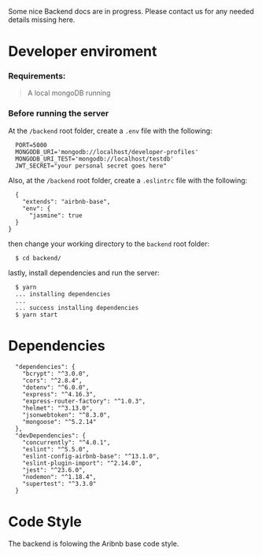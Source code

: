 Some nice Backend docs are in progress.
Please contact us for any needed details missing here.

# Developer enviroment

### Requirements:

> A local mongoDB running

### Before running the server

At the `/backend` root folder, create a `.env` file with the following:

```
  PORT=5000
  MONGODB_URI='mongodb://localhost/developer-profiles'
  MONGODB_URI_TEST='mongodb://localhost/testdb'
  JWT_SECRET="your personal secret goes here"
```

Also, at the `/backend` root folder, create a `.eslintrc` file with the following:

```
  {
    "extends": "airbnb-base",
    "env": {
      "jasmine": true
  }
}
```

then change your working directory to the `backend` root folder:

```
  $ cd backend/
```

lastly, install dependencies and run the server:

```
  $ yarn
  ... installing dependencies
  ...
  ... success installing dependencies
  $ yarn start
```

# Dependencies

```
  "dependencies": {
    "bcrypt": "^3.0.0",
    "cors": "^2.8.4",
    "dotenv": "^6.0.0",
    "express": "^4.16.3",
    "express-router-factory": "^1.0.3",
    "helmet": "^3.13.0",
    "jsonwebtoken": "^8.3.0",
    "mongoose": "^5.2.14"
  },
  "devDependencies": {
    "concurrently": "^4.0.1",
    "eslint": "^5.5.0",
    "eslint-config-airbnb-base": "^13.1.0",
    "eslint-plugin-import": "^2.14.0",
    "jest": "^23.6.0",
    "nodemon": "^1.18.4",
    "supertest": "^3.3.0"
  }
```

# Code Style

The backend is folowing the Aribnb base code style.
